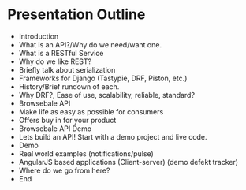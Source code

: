 Presentation Outline
====================


- Introduction
- What is an API?/Why do we need/want one.
- What is a RESTful Service
- Why do we like REST?
- Briefly talk about serialization
- Frameworks for Django (Tastypie, DRF, Piston, etc.)
- History/Brief rundown of each.
- Why DRF?, Ease of use, scalability, reliable, standard?
- Browsebale API
 - Make life as easy as possible for consumers
 - Offers buy in for your product
- Browsebale API Demo
- Lets build an API! Start with a demo project and live code.
- Demo
- Real world examples (notifications/pulse)
- AngularJS based applications (Client-server) (demo defekt tracker)
- Where do we go from here?
- End
